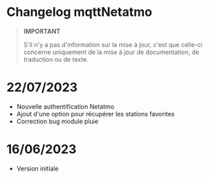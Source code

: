 # Changelog mqttNetatmo

>**IMPORTANT**
>
>S'il n'y a pas d'information sur la mise à jour, c'est que celle-ci concerne uniquement de la mise à jour de documentation, de traduction ou de texte.

# 22/07/2023
- Nouvelle authentification Netatmo
- Ajout d'une option pour récupérer les stations favorites
- Correction bug module pluie

# 16/06/2023
- Version initiale
